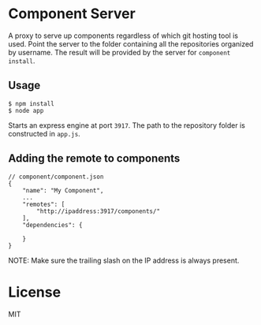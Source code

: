 # Component Server
A proxy to serve up components regardless of which git hosting tool is used. Point the server to the folder containing all the repositories organized by username. The result will be provided by the server for `component install`.

## Usage
    
    $ npm install
    $ node app

Starts an express engine at port `3917`. The path to the repository folder is constructed in `app.js`.

## Adding the remote to components

    // component/component.json
    {
        "name": "My Component",
        ...
        "remotes": [
            "http://ipaddress:3917/components/"
        ],
        "dependencies": {

        }
    }

NOTE: Make sure the trailing slash on the IP address is always present.

# License
MIT

